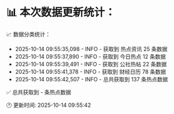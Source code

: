 📊 本次数据更新统计：
==========================

📈 数据分类统计：
- 2025-10-14 09:55:35,098 - INFO - 获取到 热点资讯 25 条数据
- 2025-10-14 09:55:37,890 - INFO - 获取到 今日热点 12 条数据
- 2025-10-14 09:55:39,491 - INFO - 获取到 公社热帖 22 条数据
- 2025-10-14 09:55:41,378 - INFO - 获取到 财经日历 78 条数据
- 2025-10-14 09:55:42,507 - INFO - 总共获取到 137 条热点数据

✅ 总共获取到 - 条热点数据

🕐 更新时间: 2025-10-14 09:55:42

